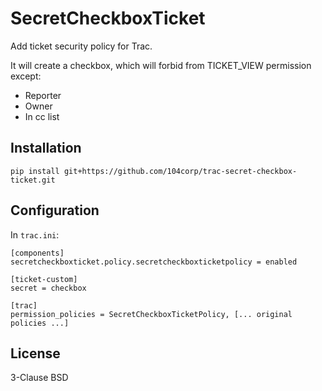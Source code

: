 SecretCheckboxTicket
====================

Add ticket security policy for Trac.

It will create a checkbox, which will forbid from TICKET_VIEW permission except:

* Reporter
* Owner
* In cc list

Installation
------------

    pip install git+https://github.com/104corp/trac-secret-checkbox-ticket.git

Configuration
-------------

In `trac.ini`:

    [components]
    secretcheckboxticket.policy.secretcheckboxticketpolicy = enabled

    [ticket-custom]
    secret = checkbox

    [trac]
    permission_policies = SecretCheckboxTicketPolicy, [... original policies ...]

License
-------

3-Clause BSD
